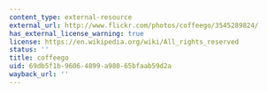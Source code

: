 ```yaml
---
content_type: external-resource
external_url: http://www.flickr.com/photos/coffeego/3545289824/
has_external_license_warning: true
license: https://en.wikipedia.org/wiki/All_rights_reserved
status: ''
title: coffeego
uid: 69db5f1b-9606-4899-a980-65bfaab59d2a
wayback_url: ''
---
```

